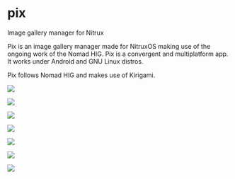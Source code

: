 # pix
Image gallery manager for Nitrux

Pix is an image gallery manager made for NitruxOS making use of the ongoing work of the Nomad HIG.
Pix is a convergent and multiplatform app. It works under Android and GNU Linux distros.

Pix follows Nomad HIG and makes use of Kirigami.

![](https://github.com/milohr/pix/blob/master/screenshots/Screenshot_20180401_211748.png)

![](https://github.com/milohr/pix/blob/master/screenshots/Screenshot_20180401_211739.png)

![](https://github.com/milohr/pix/blob/master/screenshots/Screenshot_20180401_212225.png)

![](https://github.com/milohr/pix/blob/master/screenshots/Screenshot_20180401_212154.png)

![](https://github.com/milohr/pix/blob/master/screenshots/Screenshot_20180401_212138.png)

![](https://github.com/milohr/pix/blob/master/screenshots/Screenshot_20180401_212054.png)

![](https://github.com/milohr/pix/blob/master/screenshots/Screenshot_20180401_212033.png)
